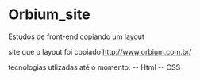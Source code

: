 # Orbium_site
Estudos de front-end copiando um layout

site que o layout foi copiado http://www.orbium.com.br/

tecnologias utlizadas até o momento:
-- Html
-- CSS
